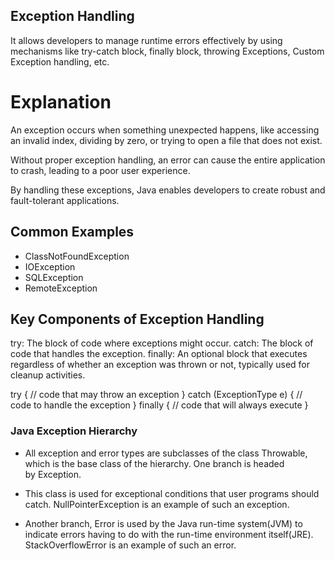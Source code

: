 ## Exception Handling
It allows developers to manage runtime errors effectively by using mechanisms like try-catch block, finally block, throwing Exceptions, Custom Exception handling, etc.

# Explanation
An exception occurs when something unexpected happens, like accessing an invalid index, dividing by zero, or trying to open a file that does not exist. 

Without proper exception handling, an error can cause the entire application to crash, leading to a poor user experience.

By handling these exceptions, Java enables developers to create robust and fault-tolerant applications.

## Common Examples
- ClassNotFoundException
- IOException
- SQLException
- RemoteException

## Key Components of Exception Handling
try: The block of code where exceptions might occur.
catch: The block of code that handles the exception.
finally: An optional block that executes regardless of whether an exception was thrown or not, typically used for cleanup activities.

try {
// code that may throw an exception
} catch (ExceptionType e) {
 // code to handle the exception
} finally {
 // code that will always execute
}

### Java Exception Hierarchy
- All exception and error types are subclasses of the class Throwable, which is the base class of the hierarchy. One branch is headed by Exception. 

- This class is used for exceptional conditions that user programs should catch. NullPointerException is an example of such an exception. 

- Another branch, Error is used by the Java run-time system(JVM) to indicate errors having to do with the run-time environment itself(JRE). StackOverflowError is an example of such an error.
